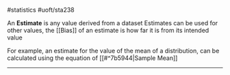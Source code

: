 #statistics 
#uoft/sta238 


An **Estimate** is any value derived from a dataset
Estimates can be used for other values, the [[Bias]] of an estimate is how far it is from its intended value

For example, an estimate for the value of the mean of a distribution, can be calculated using the equation of [[#^7b5944|Sample Mean]]

---